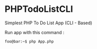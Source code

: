 # PHPTodoListCLI
Simplest PHP To Do List App (CLI - Based)

Run app with this command :

```console
foo@bar:~$ php App.php
```
